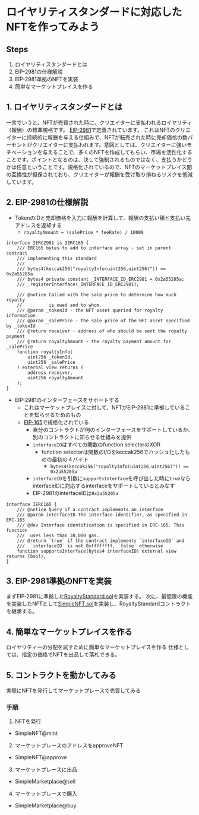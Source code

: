 # ロイヤリティスタンダードに対応したNFTを作ってみよう

## Steps
1. ロイヤリティスタンダードとは
2. EIP-2981の仕様解説
3. EIP-2981準拠のNFTを実装
4. 簡単なマーケットプレイスを作る

## 1. ロイヤリティスタンダードとは
一言でいうと、NFTが売買された時に、クリエイターに支払われるロイヤリティ（報酬）の標準規格です。
[EIP-2981](https://eips.ethereum.org/EIPS/eip-2981)で定義されています。
これはNFTのクリエイターに持続的に報酬を与える仕組みで、NFTが転売された時に売却価格の数パーセントがクリエイターに支払われます。意図としては、クリエイターに強いモチベーションを与えることで、多くのNFTを作成してもらい、市場を活性化することです。ポイントとなるのは、決して強制されるものではなく、支払うかどうかは任意ということです。規格化されているので、NFTのマーケットプレイス間の互換性が担保されており、クリエイターが報酬を受け取り損ねるリスクを低減しています。

## 2. EIP-2981の仕様解説
- TokenのIDと売却価格を入力に報酬を計算して、報酬の支払い額と支払い先アドレスを返却する
  - `royaltyAmount = (salePrice * feeRate) / 10000`
```solidity
interface IERC2981 is IERC165 {
    /// ERC165 bytes to add to interface array - set in parent contract
    /// implementing this standard
    ///
    /// bytes4(keccak256("royaltyInfo(uint256,uint256)")) == 0x2a55205a
    /// bytes4 private constant _INTERFACE_ID_ERC2981 = 0x2a55205a;
    /// _registerInterface(_INTERFACE_ID_ERC2981);

    /// @notice Called with the sale price to determine how much royalty
    //          is owed and to whom.
    /// @param _tokenId - the NFT asset queried for royalty information
    /// @param _salePrice - the sale price of the NFT asset specified by _tokenId
    /// @return receiver - address of who should be sent the royalty payment
    /// @return royaltyAmount - the royalty payment amount for _salePrice
    function royaltyInfo(
        uint256 _tokenId,
        uint256 _salePrice
    ) external view returns (
        address receiver,
        uint256 royaltyAmount
    );
}
```
- EIP-2981のインターフェースをサポートする
  - これはマーケットプレイスに対して、NFTがEIP-2981に準拠していることを知らせるためのもの
  - [EIP-165](https://eips.ethereum.org/EIPS/eip-165)で規格化されている
    - 自分のコントラクトが何のインターフェースをサポートしているか、別のコントラクトに知らせる仕組みを提供
    - `interfaceID`はすべての関数のfunction selectorのXOR
      - function selectorは関数のI/Oをkeccak256でハッシュ化したものの最初の４バイト
        - `bytes4(keccak256("royaltyInfo(uint256,uint256)")) == 0x2a55205a`
    - `interfaceID`を引数に`supportsInterface`を呼び出した時に`true`ならinterfaceIDに対応するinterfaceをサポートしているとみなす
    - EIP-2981のinterfaceIDは`0x2a55205a`
```solidity
interface IERC165 {
    /// @notice Query if a contract implements an interface
    /// @param interfaceID The interface identifier, as specified in ERC-165
    /// @dev Interface identification is specified in ERC-165. This function
    ///  uses less than 30,000 gas.
    /// @return `true` if the contract implements `interfaceID` and
    ///  `interfaceID` is not 0xffffffff, `false` otherwise
    function supportsInterface(bytes4 interfaceID) external view returns (bool);
}
```

## 3. EIP-2981準拠のNFTを実装
まずEIP-2981に準拠した[RoyaltyStandard.sol](./RoyaltyStandard.sol)を実装する。
次に、最低限の機能を実装したNFTとして[SimpleNFT.sol](./SimpleNFT.sol)を実装し、RoyaltyStandardコントラクトを継承する。


## 4. 簡単なマーケットプレイスを作る
ロイヤリティーの分配を試すために簡単なマーケットプレイスを作る
仕様としては、指定の価格でNFTを出品して落札できる。

## 5. コントラクトを動かしてみる
実際にNFTを発行してマーケットプレースで売買してみる

### 手順
1. NFTを発行
  - SimpleNFT@mint
2. マーケットプレースのアドレスをapproveNFT
  - SimpleNFT@approve
3. マーケットプレースに出品
  - SimpleMarketplace@sell
4. マーケットプレースで購入
  - SimpleMarketplace@buy
